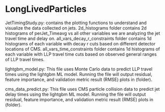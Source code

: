 # LongLivedParticles

JetTimingStudy.py: contains the plotting functions to understand and visualize the data collected on jets. 2d_histograms folder contains 2d histograms of perJet_Timeavg vs all other variables we are analyzing the jet travel time and delay on. all_vars_decay_r_constraints folder contains 1d histograms of each variable with decay r cuts based on different detector locations of CMS. all_vars_time_constraints folder contains 1d histograms of each variable with LLP travel time cuts based on observed general ranges of LLP travel times. 

lightgbm_model.py: This file uses Monte Carlo data to predict LLP travel times using the lightgbm ML model. Running the file will output residual, feature importance, and validation metric result (RMSE) plots in (folder). 

cms_data_predict.py: This file uses CMS particle collision data to predict jet delay times using the lightgbm ML model. Running the file will output residual, feature importance, and validation metric result (RMSE) plots in (folder). 
